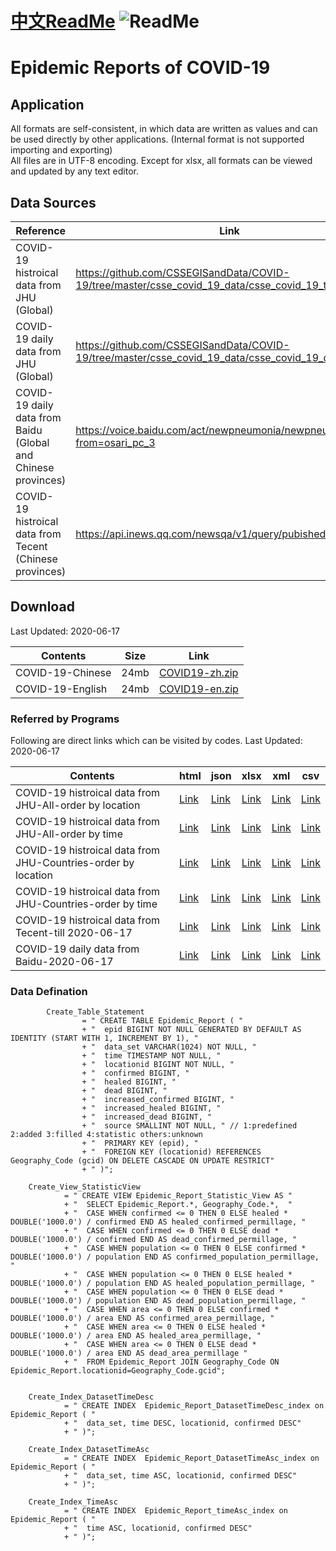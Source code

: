 # [中文ReadMe](https://github.com/Mararsh/MyBox_data/tree/master/COVID19)  ![ReadMe](https://mararsh.github.io/MyBox_data/iconGo.png)   

# Epidemic Reports of COVID-19

## Application
All formats are self-consistent, in which data are written as values and can be used directly by other applications. (Internal format is not supported importing and exporting)        
All files are in UTF-8 encoding. Except for xlsx, all formats can be viewed and updated by any text editor.      

## Data Sources

| Reference | Link |    
| --- | --- |   
| COVID-19 histroical data from JHU (Global) | https://github.com/CSSEGISandData/COVID-19/tree/master/csse_covid_19_data/csse_covid_19_time_series/ |       
| COVID-19 daily data from JHU (Global) | https://github.com/CSSEGISandData/COVID-19/tree/master/csse_covid_19_data/csse_covid_19_daily_reports |       
| COVID-19 daily data from Baidu (Global and Chinese provinces) | https://voice.baidu.com/act/newpneumonia/newpneumonia/?from=osari_pc_3 |       
| COVID-19 histroical data from Tecent (Chinese provinces) | https://api.inews.qq.com/newsqa/v1/query/pubished/daily/list? |       
 
## Download

Last Updated: 2020-06-17

| Contents | Size | Link |    
| --- | --- |  --- |   
| COVID-19-Chinese | 24mb | [COVID19-zh.zip](https://github.com/Mararsh/MyBox_data/releases/download/v1.3/COVID19-zh.zip) |       
| COVID-19-English | 24mb | [COVID19-en.zip](https://github.com/Mararsh/MyBox_data/releases/download/v1.3/COVID19-en.zip) |       


### Referred by Programs 

Following are direct links which can be visited by codes.  Last Updated: 2020-06-17           

| Contents | html | json | xlsx | xml | csv | 
| --- | --- | --- | --- | --- | --- | 
| COVID-19 histroical data from JHU-All-order by location |  [Link](http://mararsh.github.io/MyBox_data/COVID19/en/COVID-19_JHU_Locations.htm) | [Link](http://mararsh.github.io/MyBox_data/COVID19/en/COVID-19_JHU_Locations.json) | [Link](http://mararsh.github.io/MyBox_data/COVID19/en/COVID-19_JHU_Locations.xlsx) | [Link](http://mararsh.github.io/MyBox_data/COVID19/en/COVID-19_JHU_Locations.xml) | [Link](http://mararsh.github.io/MyBox_data/COVID19/en/COVID-19_JHU_Locations.csv) |        
| COVID-19 histroical data from JHU-All-order by time |  [Link](http://mararsh.github.io/MyBox_data/COVID19/en/COVID-19_JHU_Times.htm) | [Link](http://mararsh.github.io/MyBox_data/COVID19/en/COVID-19_JHU_Times.json) | [Link](http://mararsh.github.io/MyBox_data/COVID19/en/COVID-19_JHU_Times.xlsx) | [Link](http://mararsh.github.io/MyBox_data/COVID19/en/COVID-19_JHU_Times.xml) | [Link](http://mararsh.github.io/MyBox_data/COVID19/en/COVID-19_JHU_Times.csv) |         
| COVID-19 histroical data from JHU-Countries-order by location |  [Link](http://mararsh.github.io/MyBox_data/COVID19/en/COVID-19_JHU_Countries_Times.htm) | [Link](http://mararsh.github.io/MyBox_data/COVID19/en/COVID-19_JHU_Countries_Times.json) | [Link](http://mararsh.github.io/MyBox_data/COVID19/en/COVID-19_JHU_Countries_Times.xlsx) | [Link](http://mararsh.github.io/MyBox_data/COVID19/en/COVID-19_JHU_Countries_Times.xml) | [Link](http://mararsh.github.io/MyBox_data/COVID19/en/COVID-19_JHU_Countries_Times.csv) |   
| COVID-19 histroical data from JHU-Countries-order by time |  [Link](http://mararsh.github.io/MyBox_data/COVID19/en/COVID-19_JHU_Times_Countries.htm) | [Link](http://mararsh.github.io/MyBox_data/COVID19/en/COVID-19_JHU_Times_Countries.json) | [Link](http://mararsh.github.io/MyBox_data/COVID19/en/COVID-19_JHU_Times_Countries.xlsx) | [Link](http://mararsh.github.io/MyBox_data/COVID19/en/COVID-19_JHU_Times_Countries.xml) | [Link](http://mararsh.github.io/MyBox_data/COVID19/en/COVID-19_JHU_Times_Countries.csv) |   
| COVID-19 histroical data from Tecent-till 2020-06-17 |  [Link](http://mararsh.github.io/MyBox_data/COVID19/en/COVID-19_tecent_2020-06-17.htm) | [Link](http://mararsh.github.io/MyBox_data/COVID19/en/COVID-19_tecent_2020-06-17.json) | [Link](http://mararsh.github.io/MyBox_data/COVID19/en/COVID-19_tecent_2020-06-17.xlsx) | [Link](http://mararsh.github.io/MyBox_data/COVID19/en/COVID-19_tecent_2020-06-17.xml) | [Link](http://mararsh.github.io/MyBox_data/COVID19/en/COVID-19_tecent_2020-06-17.csv) |   
| COVID-19 daily data from Baidu-2020-06-17 |  [Link](http://mararsh.github.io/MyBox_data/COVID19/en/COVID-19_Baidu_2020-06-17.htm) | [Link](http://mararsh.github.io/MyBox_data/COVID19/en/COVID-19_Baidu_2020-06-17.json) | [Link](http://mararsh.github.io/MyBox_data/COVID19/en/COVID-19_Baidu_2020-06-17.xlsx) | [Link](http://mararsh.github.io/MyBox_data/COVID19/en/COVID-19_Baidu_2020-06-17.xml) | [Link](http://mararsh.github.io/MyBox_data/COVID19/en/COVID-19_Baidu_2020-06-17.csv) |  



### Data Defination
```
        Create_Table_Statement
                = " CREATE TABLE Epidemic_Report ( "
                + "  epid BIGINT NOT NULL GENERATED BY DEFAULT AS IDENTITY (START WITH 1, INCREMENT BY 1), "
                + "  data_set VARCHAR(1024) NOT NULL, "
                + "  time TIMESTAMP NOT NULL, "
                + "  locationid BIGINT NOT NULL, "
                + "  confirmed BIGINT, "
                + "  healed BIGINT, "
                + "  dead BIGINT, "
                + "  increased_confirmed BIGINT, "
                + "  increased_healed BIGINT, "
                + "  increased_dead BIGINT, "
                + "  source SMALLINT NOT NULL, " // 1:predefined 2:added 3:filled 4:statistic others:unknown
                + "  PRIMARY KEY (epid), "
                + "  FOREIGN KEY (locationid) REFERENCES Geography_Code (gcid) ON DELETE CASCADE ON UPDATE RESTRICT"
                + " )";

    Create_View_StatisticView
            = " CREATE VIEW Epidemic_Report_Statistic_View AS "
            + "  SELECT Epidemic_Report.*, Geography_Code.*,  "
            + "  CASE WHEN confirmed <= 0 THEN 0 ELSE healed * DOUBLE('1000.0') / confirmed END AS healed_confirmed_permillage, "
            + "  CASE WHEN confirmed <= 0 THEN 0 ELSE dead * DOUBLE('1000.0') / confirmed END AS dead_confirmed_permillage, "
            + "  CASE WHEN population <= 0 THEN 0 ELSE confirmed * DOUBLE('1000.0') / population END AS confirmed_population_permillage, "
            + "  CASE WHEN population <= 0 THEN 0 ELSE healed * DOUBLE('1000.0') / population END AS healed_population_permillage, "
            + "  CASE WHEN population <= 0 THEN 0 ELSE dead * DOUBLE('1000.0') / population END AS dead_population_permillage, "
            + "  CASE WHEN area <= 0 THEN 0 ELSE confirmed * DOUBLE('1000.0') / area END AS confirmed_area_permillage, "
            + "  CASE WHEN area <= 0 THEN 0 ELSE healed * DOUBLE('1000.0') / area END AS healed_area_permillage, "
            + "  CASE WHEN area <= 0 THEN 0 ELSE dead * DOUBLE('1000.0') / area END AS dead_area_permillage "
            + "  FROM Epidemic_Report JOIN Geography_Code ON Epidemic_Report.locationid=Geography_Code.gcid";


    Create_Index_DatasetTimeDesc
            = " CREATE INDEX  Epidemic_Report_DatasetTimeDesc_index on Epidemic_Report ( "
            + "  data_set, time DESC, locationid, confirmed DESC"
            + " )";

    Create_Index_DatasetTimeAsc
            = " CREATE INDEX  Epidemic_Report_DatasetTimeAsc_index on Epidemic_Report ( "
            + "  data_set, time ASC, locationid, confirmed DESC"
            + " )";

    Create_Index_TimeAsc
            = " CREATE INDEX  Epidemic_Report_timeAsc_index on Epidemic_Report ( "
            + "  time ASC, locationid, confirmed DESC"
            + " )";


```

